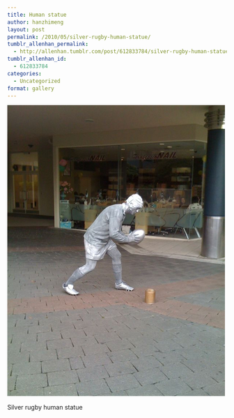 ```yaml
---
title: Human statue
author: hanzhimeng
layout: post
permalink: /2010/05/silver-rugby-human-statue/
tumblr_allenhan_permalink:
  - http://allenhan.tumblr.com/post/612833784/silver-rugby-human-statue
tumblr_allenhan_id:
  - 612833784
categories:
  - Uncategorized
format: gallery
---
```

[<img class="alignnone size-full wp-image-492" alt="tumblr_l2nx2xRh1p1qzkacto1_" src="/images/uploads/2013/03/tumblr_l2nx2xRh1p1qzkacto1_.jpg" width="500" height="667" />][1]

Silver rugby human statue

 [1]: /images/uploads/2013/03/tumblr_l2nx2xRh1p1qzkacto1_.jpg
